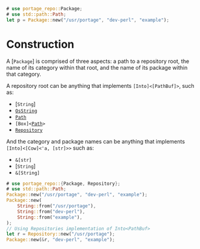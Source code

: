 ```rust
# use portage_repo::Package;
# use std::path::Path;
let p = Package::new("/usr/portage", "dev-perl", "example");
```

# Construction

A [`Package`] is comprised of three aspects: a path to a repository root,
the name of its category within that root, and the name of its package
within that category.

A repository root can be anything that implements
<code>[Into]\<[PathBuf]></code>, such as:
* [`String`]
* [`OsString`](std::ffi::OsString)
* [`Path`](std::path::Path)
* <code>[Box]\<[Path](std::path::Path)></code>
* [`Repository`](crate::Repository)

And the category and package names can be anything that implements
<code>[Into]\<[Cow]\<'a, [str]>></code> such as:

* <code>&[str]</code>
* [`String`]
* <code>&[String]</code>

```rust
# use portage_repo::{Package, Repository};
# use std::path::Path;
Package::new("/usr/portage", "dev-perl", "example");
Package::new(
    String::from("/usr/portage"),
    String::from("dev-perl"),
    String::from("example"),
);
// Using Repositories implementation of Into<PathBuf>
let r = Repository::new("/usr/portage");
Package::new(&r, "dev-perl", "example");
```
